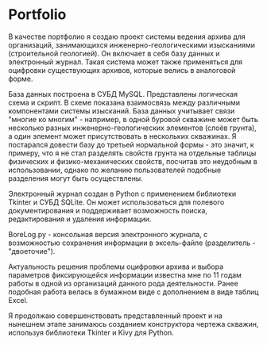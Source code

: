 # Portfolio
В качестве портфолио я создаю проект системы ведения архива для организаций, занимающихся инженерно-геологическими изысканиями (строительной геологией). Он включает в себя базу данных и электронный журнал. Такая система может также применяться для оцифровки существующих архивов, которые велись в аналоговой форме.

База данных построена в СУБД MySQL. Представлены логическая схема и скрипт. В схеме показана взаимосвязь между различными компонентами системы изысканий. База данных учитывает связи "многие ко многим" - например, в одной буровой скважине может быть несколько разных инженерно-геологических элементов (слоёв грунта), а один элемент может присутствовать в нескольких скважинах. Я постарался довести базу до третьей нормальной формы - это значит, к примеру, что я не стал разделять свойств грунта на отдельные таблицы физических и физико-механических свойств, посчитав это неудобным в использовании, однако по желанию пользователей подобные разделения могут быть осуществлены.

Электронный журнал создан в Python с применением библиотеки Tkinter и СУБД SQLite. Он может использоваться для полевого документирования и поддерживает возможность поиска, редактирования и удаления информации.

BoreLog.py - консольная версия электронного журнала, с возможностью сохранения информации в эксель-файле (разделитель - "двоеточие").

Актуальность решения проблемы оцифровки архива и выбора параметров фиксирующейся информации известна мне по 11 годам работы в одной из организаций данного рода деятельности. Ранее подобная работа велась в бумажном виде с дополнением в виде таблиц Excel.

Я продолжаю совершенствовать представленный проект и на нынешнем этапе занимаюсь созданием конструктора чертежа скважин, используя библиотеки Tkinter и Kivy для Python.
